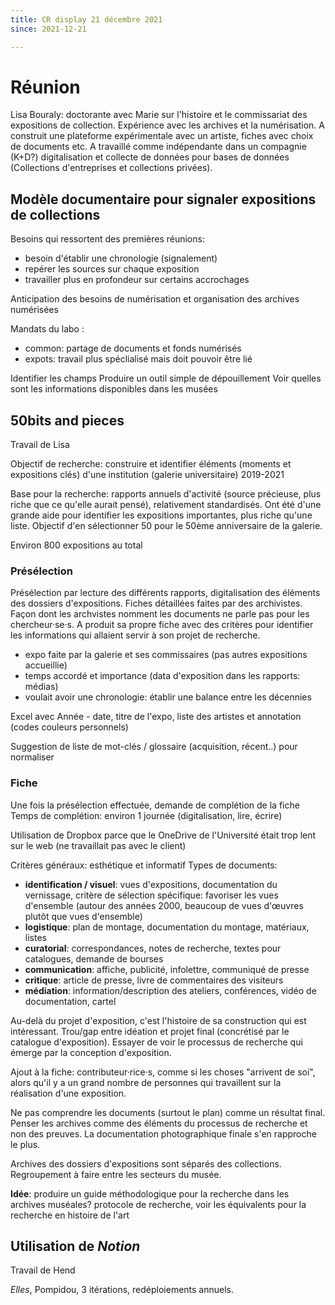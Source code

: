 ```yaml
---
title: CR display 21 décembre 2021 
since: 2021-12-21

---
```


# Réunion

Lisa Bouraly: doctorante avec Marie sur l'histoire et le commissariat des expositions de collection. Expérience avec les archives et la numérisation. A construit une plateforme expérimentale avec un artiste, fiches avec choix de documents etc. A travaillé comme indépendante dans un compagnie (K+D?) digitalisation et collecte de données pour bases de données (Collections d'entreprises et collections privées).


## Modèle documentaire pour signaler expositions de collections
Besoins qui ressortent des premières réunions: 
- besoin d'établir une chronologie (signalement)
- repérer les sources sur chaque exposition
- travailler plus en profondeur sur certains accrochages

Anticipation des besoins de numérisation et organisation des archives numérisées

Mandats du labo : 
- common: partage de documents et fonds numérisés 
- expots: travail plus spéclialisé mais doit pouvoir être lié

Identifier les champs
Produire un outil simple de dépouillement
Voir quelles sont les informations disponibles dans les musées


## 50bits and pieces

Travail de Lisa

Objectif de recherche: construire et identifier éléments (moments et expositions clés) d'une institution (galerie universitaire)
2019-2021

Base pour la recherche: rapports annuels d'activité (source précieuse, plus riche que ce qu'elle aurait pensé), relativement standardisés. Ont été d'une grande aide pour identifier les expositions importantes, plus riche qu'une liste. Objectif d'en sélectionner 50 pour le 50ème anniversaire de la galerie. 

Environ 800 expositions au total

### Présélection
Présélection par lecture des différents rapports, digitalisation des éléments des dossiers d'expositions. Fiches détaillées faites par des archivistes. Façon dont les archvistes nomment les documents ne parle pas pour les chercheur·se·s. A produit sa propre fiche avec des critères pour identifier les informations qui allaient servir à son projet de recherche. 
- expo faite par la galerie et ses commissaires (pas autres expositions accueillie)
- temps accordé et importance (data d'exposition dans les rapports: médias)
- voulait avoir une chronologie: établir une balance entre les décennies

Excel avec Année - date, titre de l'expo, liste des artistes et annotation (codes couleurs personnels)

Suggestion de liste de mot-clés / glossaire (acquisition, récent..) pour normaliser

### Fiche
Une fois la présélection effectuée, demande de complétion de la fiche 
Temps de complétion: environ 1 journée (digitalisation, lire, écrire)

Utilisation de Dropbox parce que le OneDrive de l'Université était trop lent sur le web (ne travaillait pas avec le client)

Critères généraux: esthétique et informatif
Types de documents: 
- **identification / visuel**: vues d'expositions, documentation du vernissage, critère de sélection spécifique: favoriser les vues d'ensemble (autour des années 2000, beaucoup de vues d'œuvres plutôt que vues d'ensemble)
- **logistique**: plan de montage, documentation du montage, matériaux, listes
- **curatorial**: correspondances, notes de recherche, textes pour catalogues, demande de bourses
- **communication**: affiche, publicité, infolettre, communiqué de presse
- **critique**: article de presse, livre de commentaires des visiteurs
- **médiation**: information/description des ateliers, conférences, vidéo de documentation, cartel

Au-delà du projet d'exposition, c'est l'histoire de sa construction qui est intéressant. Trou/gap entre idéation et projet final (concrétisé par le catalogue d'exposition). Essayer de voir le processus de recherche qui émerge par la conception d'exposition. 

Ajout à la fiche: contributeur·rice·s, comme si les choses "arrivent de soi", alors qu'il y a un grand nombre de personnes qui travaillent sur la réalisation d'une exposition.

Ne pas comprendre les documents (surtout le plan) comme un résultat final. Penser les archives comme des éléments du processus de recherche et non des preuves. La documentation photographique finale s'en rapproche le plus. 

Archives des dossiers d'expositions sont séparés des collections. Regroupement à faire entre les secteurs du musée. 

**Idée**: produire un guide méthodologique pour la recherche dans les archives muséales? protocole de recherche, voir les équivalents pour la recherche en histoire de l'art

## Utilisation de *Notion*
Travail de Hend

*Elles*, Pompidou, 3 itérations, redéploiements annuels.